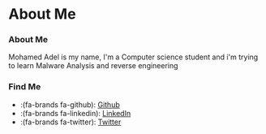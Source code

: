 # About Me


### About Me

Mohamed Adel is my name, I'm a Computer science student and i'm trying to learn Malware Analysis and reverse engineering

### Find Me

- :(fa-brands fa-github): [Github](https://github.com/d01a)
- :(fa-brands fa-linkedin): [LinkedIn](https://www.linkedin.com/in/mohamedadel46)
- :(fa-brands fa-twitter): [Twitter](https://twitter.com/0xd01a)

